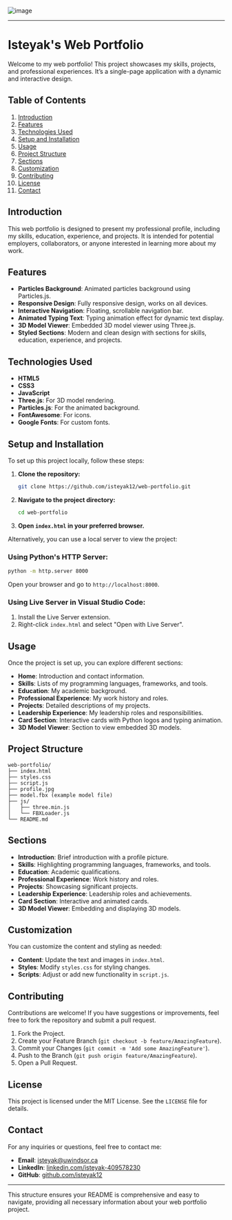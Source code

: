 ![image](https://github.com/user-attachments/assets/c17e0199-1537-40f5-aea9-9bdc6020191e)

---

# Isteyak's Web Portfolio

Welcome to my web portfolio! This project showcases my skills, projects, and professional experiences. It’s a single-page application with a dynamic and interactive design.

## Table of Contents
1. [Introduction](#introduction)
2. [Features](#features)
3. [Technologies Used](#technologies-used)
4. [Setup and Installation](#setup-and-installation)
5. [Usage](#usage)
6. [Project Structure](#project-structure)
7. [Sections](#sections)
8. [Customization](#customization)
9. [Contributing](#contributing)
10. [License](#license)
11. [Contact](#contact)

## Introduction
This web portfolio is designed to present my professional profile, including my skills, education, experience, and projects. It is intended for potential employers, collaborators, or anyone interested in learning more about my work.

## Features
- **Particles Background**: Animated particles background using Particles.js.
- **Responsive Design**: Fully responsive design, works on all devices.
- **Interactive Navigation**: Floating, scrollable navigation bar.
- **Animated Typing Text**: Typing animation effect for dynamic text display.
- **3D Model Viewer**: Embedded 3D model viewer using Three.js.
- **Styled Sections**: Modern and clean design with sections for skills, education, experience, and projects.

## Technologies Used
- **HTML5**
- **CSS3**
- **JavaScript**
- **Three.js**: For 3D model rendering.
- **Particles.js**: For the animated background.
- **FontAwesome**: For icons.
- **Google Fonts**: For custom fonts.

## Setup and Installation
To set up this project locally, follow these steps:

1. **Clone the repository:**
    ```sh
    git clone https://github.com/isteyak12/web-portfolio.git
    ```
2. **Navigate to the project directory:**
    ```sh
    cd web-portfolio
    ```
3. **Open `index.html` in your preferred browser.**

Alternatively, you can use a local server to view the project:

### Using Python's HTTP Server:
```sh
python -m http.server 8000
```
Open your browser and go to `http://localhost:8000`.

### Using Live Server in Visual Studio Code:
1. Install the Live Server extension.
2. Right-click `index.html` and select "Open with Live Server".

## Usage
Once the project is set up, you can explore different sections:

- **Home**: Introduction and contact information.
- **Skills**: Lists of my programming languages, frameworks, and tools.
- **Education**: My academic background.
- **Professional Experience**: My work history and roles.
- **Projects**: Detailed descriptions of my projects.
- **Leadership Experience**: My leadership roles and responsibilities.
- **Card Section**: Interactive cards with Python logos and typing animation.
- **3D Model Viewer**: Section to view embedded 3D models.

## Project Structure
```plaintext
web-portfolio/
├── index.html
├── styles.css
├── script.js
├── profile.jpg
├── model.fbx (example model file)
├── js/
│   ├── three.min.js
│   └── FBXLoader.js
└── README.md
```

## Sections
- **Introduction**: Brief introduction with a profile picture.
- **Skills**: Highlighting programming languages, frameworks, and tools.
- **Education**: Academic qualifications.
- **Professional Experience**: Work history and roles.
- **Projects**: Showcasing significant projects.
- **Leadership Experience**: Leadership roles and achievements.
- **Card Section**: Interactive and animated cards.
- **3D Model Viewer**: Embedding and displaying 3D models.

## Customization
You can customize the content and styling as needed:
- **Content**: Update the text and images in `index.html`.
- **Styles**: Modify `styles.css` for styling changes.
- **Scripts**: Adjust or add new functionality in `script.js`.

## Contributing
Contributions are welcome! If you have suggestions or improvements, feel free to fork the repository and submit a pull request.

1. Fork the Project.
2. Create your Feature Branch (`git checkout -b feature/AmazingFeature`).
3. Commit your Changes (`git commit -m 'Add some AmazingFeature'`).
4. Push to the Branch (`git push origin feature/AmazingFeature`).
5. Open a Pull Request.

## License
This project is licensed under the MIT License. See the `LICENSE` file for details.

## Contact
For any inquiries or questions, feel free to contact me:
- **Email**: [isteyak@uwindsor.ca](mailto:isteyak@uwindsor.ca)
- **LinkedIn**: [linkedin.com/isteyak-409578230](https://linkedin.com/isteyak-409578230)
- **GitHub**: [github.com/isteyak12](https://github.com/isteyak12)

---

This structure ensures your README is comprehensive and easy to navigate, providing all necessary information about your web portfolio project.
